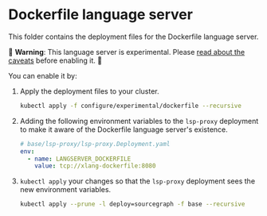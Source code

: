 # Dockerfile language server

This folder contains the deployment files for the Dockerfile language server.

🚨 **Warning**: This language server is experimental. Please [read about the caveats](https://about.sourcegraph.com/docs/code-intelligence/experimental-language-servers/#caveats-of-experimental-language-servers) before enabling it. 🚨

You can enable it by:

1. Apply the deployment files to your cluster.

   ```bash
   kubectl apply -f configure/experimental/dockerfile --recursive
   ```

2. Adding the following environment variables to the `lsp-proxy` deployment to make it aware of the Dockerfile language server's existence.

   ```yaml
   # base/lsp-proxy/lsp-proxy.Deployment.yaml
   env:
     - name: LANGSERVER_DOCKERFILE
       value: tcp://xlang-dockerfile:8080
   ```

3. `kubectl apply` your changes so that the `lsp-proxy` deployment sees the new environment variables.

   ```bash
   kubectl apply --prune -l deploy=sourcegraph -f base --recursive
   ```
